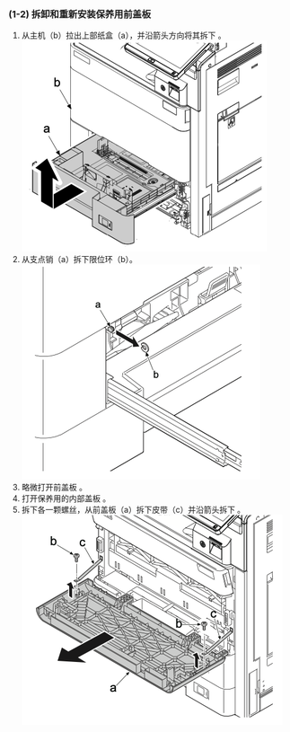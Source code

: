 ### (1-2) 拆卸和重新安装保养用前盖板
 1. 从主机（b）拉出上部纸盒（a），并沿箭头方向将其拆下 。  
 ![](./image/image-4.png)  
 2. 从支点销（a）拆下限位环（b）。   
![](./image/image-5.png)  
3. 略微打开前盖板 。   
4. 打开保养用的内部盖板 。  
5. 拆下各一颗螺丝，从前盖板（a）拆下皮带（c）并沿箭头拆下 。  
![](./image/image-6.png)  